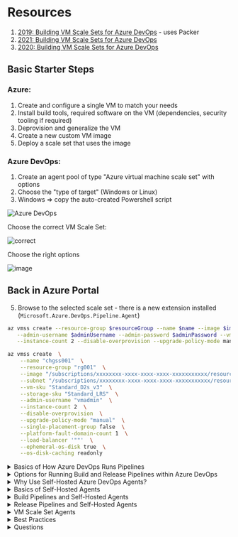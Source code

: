 # Resources

1. [2019: Building VM Scale Sets for Azure DevOps](http://hypernephelist.com/2020/03/06/scalable-azure-devops-pools-using-scale-sets.html) - uses Packer
2. [2021: Building VM Scale Sets for Azure DevOps](https://www.mikestephenson.me/2021/09/19/notes-on-setting-up-an-azure-scale-set-as-a-self-hosted-build-server/)
3. [2020: Building VM Scale Sets for Azure DevOps](https://cgfootman.com/2020/10/07/azure-devops-scale-set-agents-part-3/)

## Basic Starter Steps

### Azure:
1. Create and configure a single VM to match your needs 
2. Install build tools, required software on the VM (dependencies, security tooling if required)
2. Deprovision and generalize the VM
3. Create a new custom VM image
4. Deploy a scale set that uses the image


### Azure DevOps:
1. Create an agent pool of type "Azure virtual machine scale set" with options
3. Choose the "type of target" (Windows or Linux)
4. Windows => copy the auto-created Powershell script

![Azure DevOps](https://cgfootman.com/2020/11/29/azure-devops-scale-set-agents-part-3/createBAPool3_hue6018d3e00333691bc7f45080b08b0b0_47265_800x0_resize_q75_box.jpg)

Choose the correct VM Scale Set:

![correct](https://cgfootman.com/2020/11/29/azure-devops-scale-set-agents-part-3/createBAPool4_hua16eab1ce391f9649f654004f783b427_150484_800x0_resize_q75_box.jpg)

Choose the right options

![image](https://cgfootman.com/2020/11/29/azure-devops-scale-set-agents-part-3/createBAPool5_hu5625b85f79426907fa7805b2b81d38b8_82482_800x0_resize_q75_box.jpg)

## Back in Azure Portal
5. Browse to the selected scale set - there is a new extension installed (`Microsoft.Azure.DevOps.Pipeline.Agent`)

```bash
az vmss create --resource-group $resourceGroup --name $name --image $image \
   --admin-username $adminUsername --admin-password $adminPassword --vm-sku $vmSize \
   --instance-count 2 --disable-overprovision --upgrade-policy-mode manual --load-balancer '""'

az vmss create  \
    --name "chgss001"  \
    --resource-group "rg001"  \
    --image "/subscriptions/xxxxxxxx-xxxx-xxxx-xxxx-xxxxxxxxxxx/resourceGroups/rg003/providers/Microsoft.Compute/images/chgImage-202010200838"  \
    --subnet "/subscriptions/xxxxxxxx-xxxx-xxxx-xxxx-xxxxxxxxxxx/resourceGroups/rg001/providers/Microsoft.Network/virtualNetworks/VNET001/subnets/AGENTS"  \
    --vm-sku "Standard_D2s_v3"  \
    --storage-sku "Standard_LRS"  \
    --admin-username "vmadmin"  \
    --instance-count 2  \
    --disable-overprovision  \
    --upgrade-policy-mode "manual"  \
    --single-placement-group false  \
    --platform-fault-domain-count 1  \
    --load-balancer '""'  \
    --ephemeral-os-disk true  \
    --os-disk-caching readonly
```




<details>
        <summary>Basics of How Azure DevOps Runs Pipelines</summary>

# Basics of How Azure DevOps Runs Pipelines

1. You configure a **deployment group**
2. You configure a **deployment pool**
3. You configure an **agent pool** (Settings => Organization Settings => Pipelines)
4. You configure a pipeline to target a deployment group
5. The pipeline is executed / run
6. Azure DevOps creates a backend job
7. A new "compute resource" is spun up (VM, container, scale set)
8. The job reaches out to an **agent** installed on the "compute resource"
9. The agent runs the job
10. When the job completes, the "compute resource" is destroyed     

## Build Agents
- [How to how self-hosted **build** agents](https://learn.microsoft.com/en-us/training/modules/host-build-agent/)
- *A build agent is a system that performs build tasks. Think of it as a dedicated server that runs your build process.* ([source](https://learn.microsoft.com/en-us/training/modules/host-build-agent/2-choose-a-build-agent)
- When a build is triggered, Azure Pipelines selects an available build agent from the configured **agent pool**
- When you have self-hosted agents, you install the agent on the VM and it is then added to the agent pool

## Releases


        
</details>

<details>
        <summary>Options for Running Build and Release Pipelines within Azure DevOps</summary>
# Options for Running Build and Release Pipelines within Azure DevOps

[Core documentation](https://learn.microsoft.com/en-us/azure/devops/pipelines/agents/agents?view=azure-devops&tabs=browser)

## Option 1: Use the [Microsoft Hosted agents](https://learn.microsoft.com/en-us/azure/devops/pipelines/agents/hosted?view=azure-devops&tabs=yaml)
- Free tier, Premium options
- The agent pool is called **Azure Pipelines** in the UI

## Option 2: TFS Server
- Not discussed here

## Option 3: Self-Hosted Agents
- [Windows agents docs](https://learn.microsoft.com/en-us/azure/devops/pipelines/agents/v2-windows?view=azure-devops)
- This is [what the Azure DevOps dev team uses](https://learn.microsoft.com/en-us/azure/devops/pipelines/agents/v2-windows?view=azure-devops#hardware-specs)
        - *...the **hosted agents code** using pipelines that utilize hosted agents*
        - *...the bulk of Azure DevOps code is built by 24 CPU VMs that each run 4 self-hosted agents*

## Option 4: Azure VM Scale Set Agents (a.k.a. Scale Set Agents)
- A type/form of self-hosted agents
- Auto-scale
- You define "minimum number of standby VMs" and "maximum number of total VMs" and ADO manages the rest

[How to configure the agent settings](https://learn.microsoft.com/en-us/azure/devops/pipelines/agents/agents?view=azure-devops&tabs=browser#configure-agent-capabilities)

</details>

<details>
        <summary>Why Use Self-Hosted Azure DevOps Agents?</summary>
        
# Why Use Self-Hosted Azure DevOps Agents?

The [Microsoft Hosted Agents](https://learn.microsoft.com/en-us/azure/devops/pipelines/agents/hosted?view=azure-devops&tabs=yaml) have limitations:
1. Limited hardware = limited runs + long build times (as of 2023-03, these VMs are auto-managed by Azure and are 2 CPU, 7GB of RAM)
2. Only 10GB of free space for artifacts and you cannot increase it
3. No private link or vnet integration or even VPN/ExpressRoute; these are shared VMs on a public cloud
4. Max of 10 parallel jobs / 6 hours each for free tier
5. No ability to write to a UNC file share
6. Full builds only; no incremental builds
6. Integration with a vnet / private resource is near impossible
     - There is no Service Tag for Azure DevOps which means you have to identify the IP address range 
     - You must then whitelist inbound IP if you want to deploy code 
7. [Full list of limitations](https://learn.microsoft.com/en-us/azure/devops/pipelines/agents/hosted?view=azure-devops&tabs=yaml#capabilities-and-limitations)

### Scale Set Agents

The [documentation on VMSS agents](https://learn.microsoft.com/en-us/azure/devops/pipelines/agents/scale-set-agents?view=azure-devops):
- Self-hosted agents
- Use these when you need more memory, CPU, or IO than Microsoft hosted agents allow
- You need more agents than MSFT allows

</details>


<details>
        <summary>Basics of Self-Hosted Agents</summary>
        
# Basics of Self-Hosted Agents
        
## Overview

1. Provision a "compute resource" in your private network
2. Grant it network access to your servers that you want to "deploy code to" 
3. Enroll it as an "agent" in the "agent pool" in Azure DevOps
4.         

## Networking
        
Azure DevOps self-hosted agents use a **pull** model: 
- *(To determine when/what to run,) communication is always initiated by the agent (to Azure DevOps)* ([source](https://learn.microsoft.com/en-us/azure/devops/pipelines/agents/agents?view=azure-devops&tabs=browser#communication-with-tfs))
- Uses port 443 outbound from the VM
- As a result, there is no need to whitelist inbound IPs or have a public IP on the VM/scale set
        
## Setup of the Agent
1. Create your agent pool in Azure DevOps organization settings
2. Create your VM/scale set
3. Register the agent 
    - You run the auto-generated code from inside Azure DevOps
    - This installs the agent and registers this VM to the agent pool
4. Once registered, the agent starts polling to see if there are any jobs in the queue
5. Once a job is available, the agent downloads the job
        
![General networking model](https://learn.microsoft.com/en-us/azure/devops/pipelines/agents/media/agent-connections-devops.png?view=azure-devops)        
        
</details>

<details>
        <summary>Build Pipelines and Self-Hosted Agents</summary>
        
# Build Pipelines and Self-Hosted Agents

1. Create your VM 
2. Create an agent pool in Microsoft Azure DevOps.
3. Create an access token to authenticate your agent with Azure DevOps
4. Configure your VM with the software that's required (build tools, security tooling)
5. Install the agent software on the VM. This is how it will receive build jobs.
6. Verify that the agent is connected to Azure DevOps and ready to receive build jobs
    - Project Settings => Agent Pools => view the pool details
    - Verify it says **Online** under the agent VM
        
### How to trigger a build pipeline run
        
1. In Visual Studio, open the project
2. Create or open `azure-pipelines.yml` file
3. Add/update the `pool` section to use your agent pool
4. Commit / merge
5. In Azure DevOps, go to Pipelines => Recently Run Pipelines and view the logs
        
```yaml
pool:
  name: 'MyAgentPool'
  demands:
  - npm
```
        
</details>


<details>
        <summary>Release Pipelines and Self-Hosted Agents</summary>
        
# Release Pipelines and Self-Hosted Agents

        
</details>

<details>
        <summary>VM Scale Set Agents</summary>
        
# VM Scale Set Agents

The "type of agent pool" matters: 
1. It can allow you to dynamically create VMs if there are jobs in pool queue. When queue is empty all created machines are deleted. 

When you create VMSS, you can specify startup script that applies to each VM at startup. We use simple PowerShell script as we need to preinstall only simple dependencies but it could anything

</details>

<details>
        <summary>Best Practices</summary>
# Best Practices

## Self-Hosted Agents

1. Run 1 agent per VM ([source](https://learn.microsoft.com/en-us/azure/devops/pipelines/agents/agents?view=azure-devops&tabs=browser#install))
    - However, [other documentation says it is fine to have more than 1 per VM](https://learn.microsoft.com/en-us/azure/devops/pipelines/agents/agents?view=azure-devops&tabs=browser#can-i-install-multiple-self-hosted-agents-on-the-same-machine)
    - "Can I install multiple self-hosted agents on the same machine?" Yes. This approach can work well for agents that run jobs that don't consume many shared resources. For example, you could try it for agents that run releases that mostly orchestrate deployments and don't do much work on the agent itself.
    - ([source](https://learn.microsoft.com/en-us/azure/devops/pipelines/agents/agents?view=azure-devops&tabs=browser#can-i-install-multiple-self-hosted-agents-on-the-same-machine))
        
## Security
        
1. Have the identity that runs the agent be different from the identity that has permissions to connect the agent to the pool ([source](https://learn.microsoft.com/en-us/azure/devops/pipelines/agents/v2-windows?view=azure-devops#permissions))
    - In other words, if your personal account is "the account with permissions to connect the agent to the pool", do not run the agent using your personal account
    - Instead, set up a dedicated account just for the agent to run under

</details>

<details>
        <summary>Questions</summary>
# Questions
        
## Builds


        
## Releases
        

</details>        

